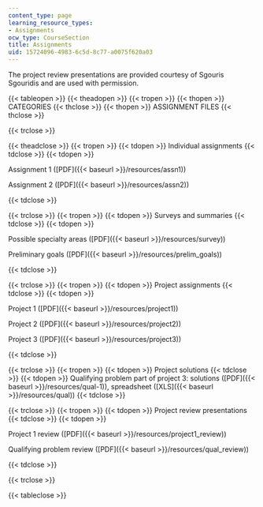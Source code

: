 ```yaml
---
content_type: page
learning_resource_types:
- Assignments
ocw_type: CourseSection
title: Assignments
uid: 15724096-4983-6c5d-8c77-a0075f620a03
---
```


The project review presentations are provided courtesy of Sgouris Sgouridis and are used with permission.

{{< tableopen >}}
{{< theadopen >}}
{{< tropen >}}
{{< thopen >}}
CATEGORIES
{{< thclose >}}
{{< thopen >}}
ASSIGNMENT FILES
{{< thclose >}}

{{< trclose >}}

{{< theadclose >}}
{{< tropen >}}
{{< tdopen >}}
Individual assignments
{{< tdclose >}}
{{< tdopen >}}


Assignment 1 ([PDF]({{< baseurl >}}/resources/assn1))

Assignment 2 ([PDF]({{< baseurl >}}/resources/assn2))


{{< tdclose >}}

{{< trclose >}}
{{< tropen >}}
{{< tdopen >}}
Surveys and summaries
{{< tdclose >}}
{{< tdopen >}}


Possible specialty areas ([PDF]({{< baseurl >}}/resources/survey))

Preliminary goals ([PDF]({{< baseurl >}}/resources/prelim_goals))


{{< tdclose >}}

{{< trclose >}}
{{< tropen >}}
{{< tdopen >}}
Project assignments
{{< tdclose >}}
{{< tdopen >}}


Project 1 ([PDF]({{< baseurl >}}/resources/project1))

Project 2 ([PDF]({{< baseurl >}}/resources/project2))

Project 3 ([PDF]({{< baseurl >}}/resources/project3))


{{< tdclose >}}

{{< trclose >}}
{{< tropen >}}
{{< tdopen >}}
Project solutions
{{< tdclose >}}
{{< tdopen >}}
Qualifying problem part of project 3: solutions ([PDF]({{< baseurl >}}/resources/qual-1)), spreadsheet ([XLS]({{< baseurl >}}/resources/qual))
{{< tdclose >}}

{{< trclose >}}
{{< tropen >}}
{{< tdopen >}}
Project review presentations
{{< tdclose >}}
{{< tdopen >}}


Project 1 review ([PDF]({{< baseurl >}}/resources/project1_review))

Qualifying problem review ([PDF]({{< baseurl >}}/resources/qual_review))


{{< tdclose >}}

{{< trclose >}}

{{< tableclose >}}